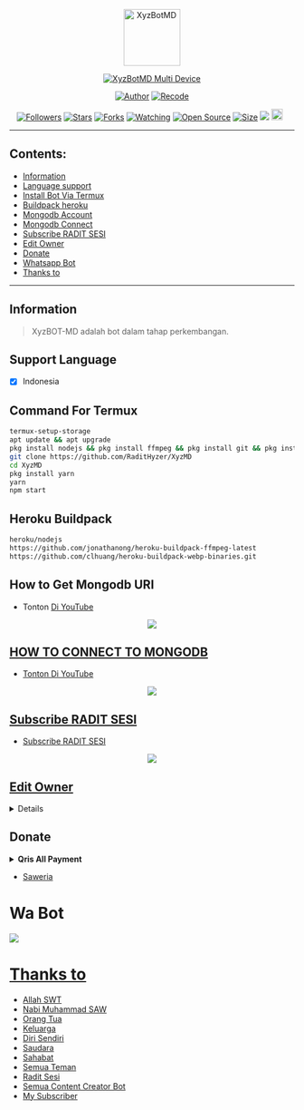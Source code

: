 <p align="center">
<img src="https://telegra.ph/file/da3f56b00632fe3192719.png" alt="XyzBotMD" width="100"/>


</p>
<p align="center">
<a href="#"><img title="XyzBotMD Multi Device" src="https://img.shields.io/badge/Xyz•Id Multi Device-green?colorA=%23ff0000&colorB=%23017e40&style=for-the-badge"></a>
</p>
<p align="center">
<a href="https://youtube.com/c/RinaLatifah"><img title="Author" src="https://img.shields.io/badge/Author-RADIT SESI-red.svg?style=for-the-badge&logo=youtube"></a>
<a href="https://youtube.com/c/XyzzGMG"><img title="Recode" src="https://img.shields.io/badge/Recode-Xyzz Gmg-red.svg?style=for-the-badge&logo=youtube"></a>
</p>
<p align="center">
<a href="https://github.com/RaditHyzer/followers"><img title="Followers" src="https://img.shields.io/github/followers/remo7777?color=red&style=flat-square"></a>
<a href="https://github.com/RaditHyzer/XyzMD/stargazers/"><img title="Stars" src="https://img.shields.io/github/stars/RaditHyzer/XyzMD?color=blue&style=flat-square"></a>
<a href="https://github.com/RaditHyzer/XyzMD/network/members"><img title="Forks" src="https://img.shields.io/github/forks/RaditHyzer/XyzMD?color=red&style=flat-square"></a>
<a href="https://github.com/RaditHyzer/XyzMD/watchers"><img title="Watching" src="https://img.shields.io/github/watchers/RaditHyzer/XyzMD?label=Watchers&color=blue&style=flat-square"></a>
<a href="https://github.com/RaditHyzer/XyzMD"><img title="Open Source" src="https://badges.frapsoft.com/os/v2/open-source.svg?v=103"></a>
<a href="https://github.com/RaditHyzer/XyzMD/"><img title="Size" src="https://img.shields.io/github/repo-size/RaditHyzer/XyzMD?style=flat-square&color=green"></a>
<a href="https://hits.seeyoufarm.com"><img src="https://hits.seeyoufarm.com/api/count/incr/badge.svg?url=https%3A%2F%2Fgithub.com%2FRonzz-Ofc%2FVelzzyBOT-MD&count_bg=%2379C83D&title_bg=%23555555&icon=probot.svg&icon_color=%2300FF6D&title=hits&edge_flat=false"/></a>
<a href="https://github.com/RaditHyzer/XyzMD/graphs/commit-activity"><img height="20" src="https://img.shields.io/badge/Maintained%3F-yes-green.svg"></a>&nbsp;&nbsp;
</p>
</div>

---

## Contents:
- [Information](#information)
- [Language support](#support-language)
- [Install Bot Via Termux](#command-for-termux)
- [Buildpack heroku](#heroku-buildpack)
- [Mongodb Account](#how-to-get-mongodb-uri)
- [Mongodb Connect](#how-to-connect-to-mongodb)
- [Subscribe RADIT SESI](#subscribe-radit-sesi)
- [Edit Owner](#edit-owner)
- [Donate](#donate)
- [Whatsapp Bot](#wa-bot)
- [Thanks to](#thanks-to)

---

## Information
> XyzBOT-MD adalah bot dalam tahap perkembangan.

## Support Language

- [x] Indonesia

## Command For Termux
```bash
termux-setup-storage
apt update && apt upgrade
pkg install nodejs && pkg install ffmpeg && pkg install git && pkg install libwep && pkg install imagemagick
git clone https://github.com/RaditHyzer/XyzMD
cd XyzMD
pkg install yarn
yarn
npm start
```

## Heroku Buildpack
```bash
heroku/nodejs
https://github.com/jonathanong/heroku-buildpack-ffmpeg-latest
https://github.com/clhuang/heroku-buildpack-webp-binaries.git
```

## How to Get Mongodb URI

- Tonton [Di YouTube](https://youtu.be/M8H9S3djxTg)

<p align="center">
<a href="https://youtu.be/M8H9S3djxTg"><img src="https://telegra.ph/file/682c1315ff9a43bb1a724.jpg" />
</p>

## HOW TO CONNECT TO MONGODB

- [Tonton Di YouTube](https://youtu.be/lBEExh-09D8)

<p align="center">
<a href="https://youtu.be/lBEExh-09D8"><img src="https://telegra.ph/file/4464e566d6c578e1f94cd.jpg" />
</p>

## Subscribe RADIT SESI
- [Subscribe RADIT SESI](https://telegra.ph/file/da3f56b00632fe3192719.png)

<p align="center">
<a href="https://youtube.com/c/RinaLatifah"><img src="https://telegra.ph/file/da3f56b00632fe3192719.png" />
</p>

## Edit Owner 

<details>
    <summary> <b>Edit Owner Config.json</b></summary><br/>

```ts
{
  "contactOwner": "6281225414296",
  "ownerNumber": ["6281225414296@s.whatsapp.net"],
  "botName": "XyzBOT-MD",
  "ownerName": "GWEH RADIT",
  "pathimg": "./temp/logo.jpg",
  "footer": "XyzBOT-MD © GWEH RADIT",
  "apikey": "c34aebf5f6314445fae014b8bcc3cec9f8327d96d5b429f0e0570d152c4207bf",
  "payment": {
    "gopay": {
      "nomer": "CEK KATALOG WA",
      "atas_nama": "RADIT SESI"
    },
    "dana": {
      "nomer": "081391701391",
      "atas_nama": "RINA LATIFAH"
    }
  }
}
```

</details>

## Donate
<details>
<summary> <b>Qris All Payment</b></summary><br/>
<img src="https://telegra.ph/file/f249cea7afd5216289d46.png" />
</details>

- [Saweria](https://saweria.co/RADITSESI)

# Wa Bot
<a href="https://wa.me/6281515753238?text=#menu"><img src="https://img.shields.io/badge/XyzBOT-MD-25D366?style=for-the-badge&logo=whatsapp&logoColor=white" />

# Thanks to
- Allah SWT
- Nabi Muhammad SAW
- Orang Tua
- Keluarga
- Diri Sendiri
- Saudara
- Sahabat
- Semua Teman
- Radit Sesi
- Semua Content Creator Bot
- My Subscriber

